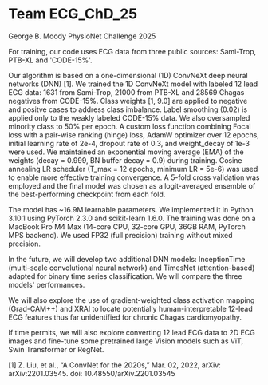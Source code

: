 # Team ECG_ChD_25
George B. Moody PhysioNet Challenge 2025

For training, our code uses ECG data from three public sources: Sami-Trop, PTB-XL and 'CODE-15%'. 

Our algorithm is based on a one-dimensional (1D) ConvNeXt deep neural networks (DNN) [1]. We trained the 1D ConvNeXt model with labeled 12 lead ECG data: 1631 from Sami-Trop, 21000 from PTB-XL and 28569 Chagas negatives from CODE-15%. Class weights [1, 9.0] are applied to negative and positve cases to address class imbalance. Label smoothing (0.02) is applied only to the weakly labeled CODE-15% data. We also oversampled minority class to 50% per epoch. A custom loss function combining Focal loss with a pair-wise ranking (hinge) loss, AdamW optimizer over 12 epochs, initial learning rate of 2e-4, dropout rate of 0.3, and weight_decay of 1e-3 were used. We maintained an exponential moving average (EMA) of the weights (decay = 0.999, BN buffer decay = 0.9) during training. Cosine annealing LR scheduler (T_max = 12 epochs, minimum LR = 5e-6) was used to enable more effective training convergence. A 5-fold cross validation was employed and the final model was chosen as a logit-averaged ensemble of the best-performing checkpoint from each fold.

The model has ~16.9M learnable parameters. We implemented it in Python 3.10.1 using PyTorch 2.3.0 and scikit-learn 1.6.0. The training was done on a MacBook Pro M4 Max (14-core CPU, 32-core GPU, 36GB RAM, PyTorch MPS backend). We used FP32 (full precision) training without mixed precision.

In the future, we will develop two additional DNN models: InceptionTime (multi-scale convolutional neural network) and TimesNet (attention-based) adapted for binary time series classification. We will compare the three models' performances. 

We will also explore the use of gradient-weighted class activation mapping (Grad-CAM++) and XRAI to locate potentially human-interpretable 12-lead ECG features thus far unidentified for chronic Chagas cardiomyopathy.

If time permits, we will also explore converting 12 lead ECG data to 2D ECG images and fine-tune some pretrained large Vision models such as ViT, Swin Transformer or RegNet. 

[1] Z. Liu, et al., “A ConvNet for the 2020s,” Mar. 02, 2022, arXiv: arXiv:2201.03545. doi: 10.48550/arXiv.2201.03545
